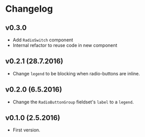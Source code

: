# Changelog

## v0.3.0

* Add `RadioSwitch` component
* Internal refactor to reuse code in new component

## v0.2.1 (28.7.2016)

* Change `legend` to be blocking when radio-buttons are inline.

## v0.2.0 (6.5.2016)

* Change the `RadioButtonGroup` fieldset's `label` to a `legend`.

## v0.1.0 (2.5.2016)

* First version.
